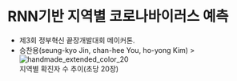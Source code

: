 # RNN기반 지역별 코로나바이러스 예측
- 제3회 정부혁신 끝장개발대회 메이커톤.
- 승찬용(seung-kyo Jin, chan-hee You, ho-yong Kim) > <br>
![handmade_extended_color_20](https://user-images.githubusercontent.com/30429632/88447006-e3629c80-ce69-11ea-9f66-3fc666da54c0.gif) <br>
지역별 확진자 수 추이(초당 20장)
